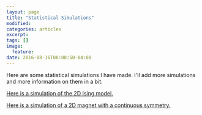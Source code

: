 ```yaml
---
layout: page
title: "Statistical Simulations"
modified:
categories: articles
excerpt:
tags: []
image:
  feature:
date: 2016-08-16T08:08:50-04:00
---
```


Here are some statistical simulations I have made. I'll add more simulations and more information on them in a bit.


[Here is a simulation of the 2D Ising model.](/scripts/ising.html)

[Here is a simulation of a 2D magnet with a continuous symmetry.](/scripts/U1.html)